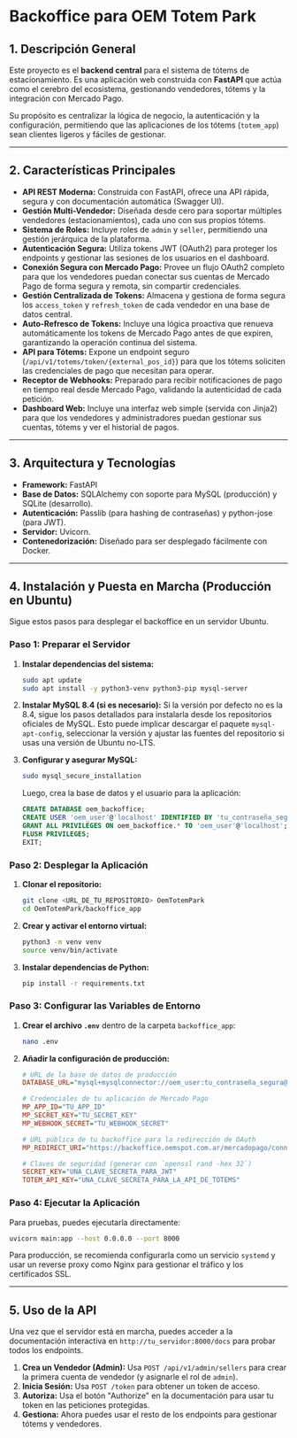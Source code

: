 # Backoffice para OEM Totem Park

## 1. Descripción General

Este proyecto es el **backend central** para el sistema de tótems de estacionamiento. Es una aplicación web construida con **FastAPI** que actúa como el cerebro del ecosistema, gestionando vendedores, tótems y la integración con Mercado Pago.

Su propósito es centralizar la lógica de negocio, la autenticación y la configuración, permitiendo que las aplicaciones de los tótems (`totem_app`) sean clientes ligeros y fáciles de gestionar.

---

## 2. Características Principales

- **API REST Moderna:** Construida con FastAPI, ofrece una API rápida, segura y con documentación automática (Swagger UI).
- **Gestión Multi-Vendedor:** Diseñada desde cero para soportar múltiples vendedores (estacionamientos), cada uno con sus propios tótems.
- **Sistema de Roles:** Incluye roles de `admin` y `seller`, permitiendo una gestión jerárquica de la plataforma.
- **Autenticación Segura:** Utiliza tokens JWT (OAuth2) para proteger los endpoints y gestionar las sesiones de los usuarios en el dashboard.
- **Conexión Segura con Mercado Pago:** Provee un flujo OAuth2 completo para que los vendedores puedan conectar sus cuentas de Mercado Pago de forma segura y remota, sin compartir credenciales.
- **Gestión Centralizada de Tokens:** Almacena y gestiona de forma segura los `access_token` y `refresh_token` de cada vendedor en una base de datos central.
- **Auto-Refresco de Tokens:** Incluye una lógica proactiva que renueva automáticamente los tokens de Mercado Pago antes de que expiren, garantizando la operación continua del sistema.
- **API para Tótems:** Expone un endpoint seguro (`/api/v1/totems/token/{external_pos_id}`) para que los tótems soliciten las credenciales de pago que necesitan para operar.
- **Receptor de Webhooks:** Preparado para recibir notificaciones de pago en tiempo real desde Mercado Pago, validando la autenticidad de cada petición.
- **Dashboard Web:** Incluye una interfaz web simple (servida con Jinja2) para que los vendedores y administradores puedan gestionar sus cuentas, tótems y ver el historial de pagos.

---

## 3. Arquitectura y Tecnologías

- **Framework:** FastAPI
- **Base de Datos:** SQLAlchemy con soporte para MySQL (producción) y SQLite (desarrollo).
- **Autenticación:** Passlib (para hashing de contraseñas) y python-jose (para JWT).
- **Servidor:** Uvicorn.
- **Contenedorización:** Diseñado para ser desplegado fácilmente con Docker.

---

## 4. Instalación y Puesta en Marcha (Producción en Ubuntu)

Sigue estos pasos para desplegar el backoffice en un servidor Ubuntu.

### Paso 1: Preparar el Servidor

1.  **Instalar dependencias del sistema:**
    ```bash
    sudo apt update
    sudo apt install -y python3-venv python3-pip mysql-server
    ```
2.  **Instalar MySQL 8.4 (si es necesario):**
    Si la versión por defecto no es la 8.4, sigue los pasos detallados para instalarla desde los repositorios oficiales de MySQL. Esto puede implicar descargar el paquete `mysql-apt-config`, seleccionar la versión y ajustar las fuentes del repositorio si usas una versión de Ubuntu no-LTS.

3.  **Configurar y asegurar MySQL:**
    ```bash
    sudo mysql_secure_installation
    ```
    Luego, crea la base de datos y el usuario para la aplicación:
    ```sql
    CREATE DATABASE oem_backoffice;
    CREATE USER 'oem_user'@'localhost' IDENTIFIED BY 'tu_contraseña_segura';
    GRANT ALL PRIVILEGES ON oem_backoffice.* TO 'oem_user'@'localhost';
    FLUSH PRIVILEGES;
    EXIT;
    ```

### Paso 2: Desplegar la Aplicación

1.  **Clonar el repositorio:**
    ```bash
    git clone <URL_DE_TU_REPOSITORIO> OemTotemPark
    cd OemTotemPark/backoffice_app
    ```
2.  **Crear y activar el entorno virtual:**
    ```bash
    python3 -m venv venv
    source venv/bin/activate
    ```
3.  **Instalar dependencias de Python:**
    ```bash
    pip install -r requirements.txt
    ```

### Paso 3: Configurar las Variables de Entorno

1.  **Crear el archivo `.env`** dentro de la carpeta `backoffice_app`:
    ```bash
    nano .env
    ```
2.  **Añadir la configuración de producción:**
    ```ini
    # URL de la base de datos de producción
    DATABASE_URL="mysql+mysqlconnector://oem_user:tu_contraseña_segura@localhost/oem_backoffice"

    # Credenciales de tu aplicación de Mercado Pago
    MP_APP_ID="TU_APP_ID"
    MP_SECRET_KEY="TU_SECRET_KEY"
    MP_WEBHOOK_SECRET="TU_WEBHOOK_SECRET"

    # URL pública de tu backoffice para la redirección de OAuth
    MP_REDIRECT_URI="https://backoffice.oemspot.com.ar/mercadopago/connect"

    # Claves de seguridad (generar con `openssl rand -hex 32`)
    SECRET_KEY="UNA_CLAVE_SECRETA_PARA_JWT"
    TOTEM_API_KEY="UNA_CLAVE_SECRETA_PARA_LA_API_DE_TOTEMS"
    ```

### Paso 4: Ejecutar la Aplicación

Para pruebas, puedes ejecutarla directamente:
```bash
uvicorn main:app --host 0.0.0.0 --port 8000
```

Para producción, se recomienda configurarla como un servicio `systemd` y usar un reverse proxy como Nginx para gestionar el tráfico y los certificados SSL.

---

## 5. Uso de la API

Una vez que el servidor está en marcha, puedes acceder a la documentación interactiva en `http://tu_servidor:8000/docs` para probar todos los endpoints.

1.  **Crea un Vendedor (Admin):** Usa `POST /api/v1/admin/sellers` para crear la primera cuenta de vendedor (y asignarle el rol de `admin`).
2.  **Inicia Sesión:** Usa `POST /token` para obtener un token de acceso.
3.  **Autoriza:** Usa el botón "Authorize" en la documentación para usar tu token en las peticiones protegidas.
4.  **Gestiona:** Ahora puedes usar el resto de los endpoints para gestionar tótems y vendedores.